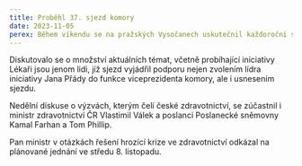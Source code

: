 ```yaml
---
title: Proběhl 37. sjezd komory
date: 2023-11-05
perex: Během víkendu se na pražských Vysočanech uskutečnil každoroční sjezd delegátů České lékařské komory.
---
```

Diskutovalo se o množství aktuálních témat, včetně probíhající iniciativy Lékaři jsou jenom lidi, jíž sjezd vyjádřil podporu nejen zvolením lídra iniciativy Jana Přády do funkce viceprezidenta komory, ale i usnesením sjezdu.

Nedělní diskuse o výzvách, kterým čelí české zdravotnictví, se zúčastnil i ministr zdravotnictví ČR Vlastimil Válek a poslanci Poslanecké sněmovny Kamal Farhan a Tom Phillip.

Pan ministr v otázkách řešení hrozící krize ve zdravotnictví odkázal na plánované jednání ve středu 8. listopadu.
